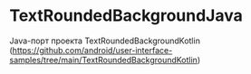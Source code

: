 # TextRoundedBackgroundJava
Java-порт проекта TextRoundedBackgroundKotlin (https://github.com/android/user-interface-samples/tree/main/TextRoundedBackgroundKotlin)
